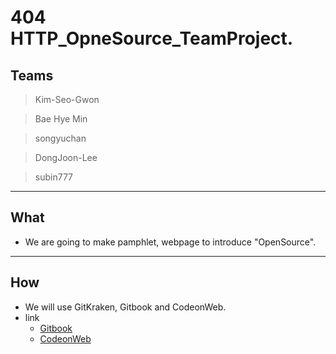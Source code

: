 404 HTTP_OpneSource_TeamProject.
================================

Teams
---------
>Kim-Seo-Gwon

>Bae Hye Min

>songyuchan

>DongJoon-Lee

>subin777

-------------------------

What
-----
* We are going to make pamphlet, webpage to introduce "OpenSource".

-------------------------

How
------
* We will use GitKraken, Gitbook and CodeonWeb.
* link 
  - [Gitbook](https://opensource-404project.gitbook.io/opensource-404/)
  - [CodeonWeb](https://erica.codeonweb.com/circle/@404-error)
